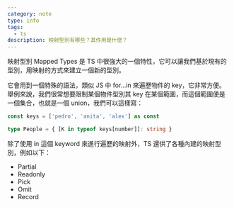 ```yaml
---
category: note
type: info
tags:
  - ts
description: 映射型別有哪些？其作用是什麼？
---
```

映射型別 Mapped Types 是 TS 中很強大的一個特性，它可以讓我們基於現有的型別，用映射的方式來建立一個新的型別。

它會用到一個特殊的語法，類似 JS 中 for...in 來遍歷物件的 key，它非常方便。舉例來說，我們很常想要限制某個物件型別其 key 在某個範圍，而這個範圍便是一個集合，也就是一個 union，我們可以這樣寫：
```ts
const keys = ['pedro', 'anita', 'alex'] as const

type People = { [K in typeof keys[number]]: string }
```

除了使用 in 這個 keyword 來進行遍歷的映射外，TS 還供了各種內建的映射型別，例如以下：
- Partial
- Readonly
- Pick
- Omit
- Record